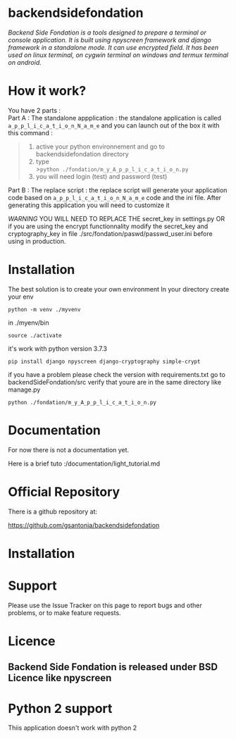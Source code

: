 # backendsidefondation
*Backend Side Fondation is a tools designed  to prepare a  terminal or console application.  It is built using npyscreen framework and django framework in a standalone mode. It can use encrypted field. It has been used on linux terminal, on cygwin terminal on windows and termux terminal on android.*

How it work?
============

You have 2 parts :<br>
Part A : The standalone appplication : the standalone application is called `a_p_p_l_i_c_a_t_i_o_n_N_a_m_e`  and you can launch out of the box it with this command :<br>
>1. active your python environnement and go to backendsidefondation directory <br>
>2. type <br>
    >`python ./fondation/m_y_A_p_p_l_i_c_a_t_i_o_n.py`
>3. you will need login (test) and password (test)<br>

Part B : The replace script : the replace script will generate your application code based on `a_p_p_l_i_c_a_t_i_o_n_N_a_m_e` code and the ini file. After generating this application you will need to customize it<br>



*WARNING*
YOU WILL NEED TO REPLACE THE secret_key in settings.py OR if you are using the encrypt functionnality modify the secret_key and  cryptography_key in file ./src/fondation/paswd/passwd_user.ini before using in production.

Installation
============

The best solution is to create your own environment
In your directory create your env

    python -m venv ./myvenv
in ./myenv/bin

    source ./activate

it's work with python version 3.7.3

    pip install django npyscreen django-cryptography simple-crypt

if you have a problem please check the version with requirements.txt
go to backendSideFondation/src
verify that youre are in the same directory like manage.py

    python ./fondation/m_y_A_p_p_l_i_c_a_t_i_o_n.py

Documentation
=============

For now there is not a documentation yet.

Here is a brief tuto :/documentation/light_tutorial.md


Official Repository
===================

There is a github repository at:

https://github.com/gsantonja/backendsidefondation


Installation
============


Support
=======
Please use the Issue Tracker on this page to report bugs and other problems, or to make feature requests.


Licence
=======
Backend Side Fondation is released under BSD Licence like npyscreen
----


Python 2 support
================

Thiis application doesn't work with python 2
